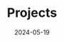 ---
title: 'Projects'
date: 2024-05-19
type: landing

design:
  # Section spacing
  spacing: '5rem'

# Page sections
sections:
  - block: collection
    content:
      title: My personal notes
      text: This is my collection of notes
      filters:
        folders:
          - projects
    design:
      view: article-grid
      fill_image: false
      columns: 3
---